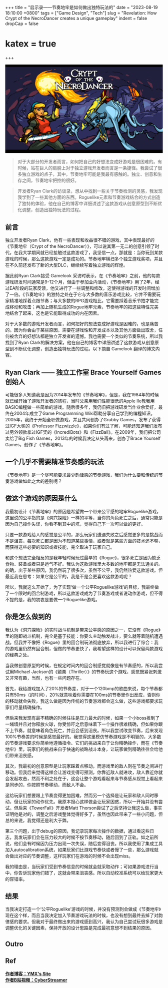 +++
title = "启示录——节奏地牢是如何做出独特玩法的"
date = "2023-08-19 18:10:00 +0800"
tags = ["Game Design", "Tech"]
slug = "Revelation: How Crypt of the NecroDancer creates a unique gameplay"
indent = false
dropCap = false
# katex = true
+++

 ![节奏地牢FT](dancer_ft.jpg)


> 对于大部分的开发者而言，如何把自己的好想法变成好游戏是很困难的。有时候，站在巨人的肩膀上对于独立游戏开发者而言是一条捷径。我尝试了很多独立游戏的点子，其中，节奏地牢可能是我最有感触的。独立、创意和生存之间，节奏地牢把控的很好。

> 开发者Ryan Clark的访谈录，想从中找到一些关于节奏检测的灵感，我发现我学到了一些其他方面的东西。Roguelike元素和节奏游戏结合的方式创造了独特的体验，他在自己的博客中详细讲述了这款游戏从创意原型到不断优化调整，创造出独特玩法的过程。

## 前言


独立开发者Ryan Clark，他有一些表现和收益很不错的游戏，其中表现最好的《节奏地牢（Crypt of the NecroDancer）》，可以说其第一无二的创意引领了时代，在我大学期间就已经接触过这款游戏了，我坚信一点，那就是：当你玩到某款游戏的时候，那么这款游戏一定是成功的。节奏地牢横扫多个独立游戏奖项，并且在不久前还发布了新的大型DLC，继续续写着独立游戏的辉煌。

据此前Ryan Clark接受 Gamelook 采访时表示，在《节奏地牢》之前，他的每款游戏研发时间通常是9-12个月，但由于参加业内活动，《节奏地牢》用了2年，经过EA阶段的玩家反馈，他又进行了一些调整和修改，这使得游戏的开发时间增加了一倍。《节奏地牢》的独特之处在于它与大多数的音乐游戏比较，它并不需要玩家精准地踩着点跟节奏；与大多数的RPG游戏相比，它需要踩着音乐节拍才能完成移动和攻击；再加上随机生成的Rogue地牢元素，节奏地牢的把这些特性完美地结合了起来，这也是它能取得成功的内在因素。

对于大多数的游戏开发者而言，如何把好的想法变成好游戏是困难的，也是痛苦的。因为你会由于某些原因，需要在游戏性和开发成本以及其他方面做出取舍，任何被舍弃的好想法都是独立开发者的遗憾。我也需要一个类似的节奏系统，所以我找到了Ryan Clark的解决方案，他在自己的博客中详细讲述了这款游戏从创意原型到不断优化调整，创造出独特玩法的过程。以下摘自 Gamelook 翻译的博文内容。


## Ryan Clark —— 独立工作室 Brace Yourself Games 创始人

可能很多人知道我是因为2014年发布的《节奏地牢》，但是，我在1984年的时候就已经开始了游戏开发者的旅程，当时父亲用我们性能很低的Apple IIe教我用BASIC编程做一些简单的游戏。随后很多年，我仍旧把游戏研发当作业余爱好，最终在2004年成立了Game Programming Wiki帮助分享自己学到的编程知识。2005年，我终于开始全职做游戏，并且共同创办了Grubby Games，发布了获得过IGF大奖的《Professor Fizzwizzle》，如果你们有过了解，可能还知道我们发布过另外领款拿过IGF奖的《IncrediBots》和《FizzBall》。在2009年，我们把公司卖给了Big Fish Games，2013年的时候我决定从头再来，创办了Brace Yourself Games，创作了《节奏地牢》。

## 一个几乎不需要精准节奏感的玩法

《节奏地牢》是一个尽可能要求最少韵律感的节奏游戏，我们为什么要和传统的节奏游戏做如此之大的差别呢？


## 做这个游戏的原因是什么

我最初设计《节奏地牢》的原因是希望做一个带来公平感的地牢Roguelike游戏，这里说的公平指的是《洞穴探险》一样的平等，当你的角色死亡之后，通常只能是因为自己操作失误，你看不到其中的坑，觉得自己下一次可以做的更好。

只要一款游戏给人的感觉是公平的，那么玩家们遭遇失败之后感觉更多的是挑战而不是沮丧，每次死亡都是因为不知道某些事情，或者就是某些方面的技术还不够，而获得这些必要的知识或者技能，完全取决于玩家自己。

和这个想法完全相反的是我年轻时候玩过最早的《Rogue》，很多死亡是因为缺乏食物、装备或者只是运气不好。我认为这款游戏里大多数的地牢都是无法通关的。的确，出于某些原因，我仍然玩了很多次，虽然不公平，我仍然热爱这款游戏。但最近我在思考：如果它是公平的，我是不是会更喜欢这款游戏呢？

所以，我就这么开始了，为了实现‘做一个公平Roguelike游戏’的目标，我最终做了一个限时的回合制游戏，所以这款游戏成为了节奏游戏或者说动作游戏，但不得不提的是，我的初衷是要做一个Roguelike游戏。

## 你是怎么做到的

我认为《洞穴探险》的实时战斗机制是带来公平感的原因之一，它没有《Rogue》里的随即战斗机制，完全是基于技能：你要么主动触发战斗，要么就等着随机遭遇战。但我并不像把《Rogue》里的回合制玩法彻底放弃，所以我进行了综合：我的游戏里仍然有回合制，但做的节奏更快了，我希望这样的设计可以保留两款游戏的经典之处。

当我做创意原型的时候，在规定时间内的回合制感觉就像是有节奏感的，所以我尝试用Michael Jackson的《颤栗（Thriller）》的节奏玩这个游戏，感觉既紧张刺激又非常有趣，当然，也有一些问题存在。


首先，我给游戏加入了20%的节奏差，对于一个120bmp的歌曲来说，每个节奏都只有50ms（的时间），20%就意味着你需要在100ms的节奏里作出反应，否则你的移动就会失败，我这么做是因为传统的节奏游戏都会这么做，这些游戏都要求玩家们尽量精确操作。

但后来我发现有最不精确的时候往往是压力最大的时候，如果一个小boss推到了一堵墙并且对你释放火球，你受惊吓之后意味着下一个操作很难精确，但如果你跟不上节奏，就意味着角色死亡，并且会感到沮丧。所以我尝试改变节奏，后来发现100%节奏差的时候是感觉最好的。我觉得这里模仿节奏游戏是不明智的，大多数的节奏游戏要求你简单地遵循指令、它们的挑战来自于让你精确操作，而在《节奏地牢》里，玩家们的挑战来自于快速的战略战斗本身，让玩家做到精确往往会给他们带来沮丧感。

其次，我最初的创意原型是让玩家踩着点移动，而游戏里的敌人则在节奏之间进行移动。但我后来觉得这样会让游戏变得可预测，你靠近敌人就进攻，敌人靠近你就会发起攻击，然而不利之处在于，这会让整个游戏看起来与节奏感从视觉上看起来是同步的，你按照节奏移动，而敌人不会。

这给玩家们想要跟上节奏变得更加困难，然而另一个选择是让玩家和敌人同时移动，但让玩家的动作优先。我原本担心这样做会让玩家困惑，所以一开始并没有尝试。但后来《TowerFall》开发者Matt Thorson尝试了之后坚持让我这么做，事实证明他是对的，调整之后游戏整体觉得好多了，虽然也因此带来了一些小问题，但总的来说，我觉得还是利大于弊。

第三个问题，出于debug的原因，我记录玩家每次操作的数据，通过看这些日志，我发玩家们会在压力较大的时候不按节奏移动，随后回到了正轨。如之前所说，他们会有时候因为压力出现一次失误，随后变得沮丧。所以我使用了集成工具加入autocalibration系统，如果玩家们比游戏节奏快或者慢了一些，那么游戏就会做出对应的节奏调整，这样玩家们在游戏的时候不会出现miss。

我的理由是，当玩家们受到节奏信息的时候就会就采取动作；可如果游戏进行当中，你告诉玩家他们错了，这就会带来沮丧感。所以自动校准系统可以给玩家更大的容错率。

## 结果

当我决定打造一个‘公平Roguelike’游戏的时候，并没有预测到会做成《节奏地牢》现在这个样，而且当我决定加入节奏游戏玩法的时候，也没有想到最终去掉了对韵律感的要求。但我对于最终做出来的游戏感到高兴，我认为自己尝试玩很多游戏是调整优化的关键因素，保持开放的设计思路是完成最初意想不到结果的原因。

## Outro




## Ref  


 [**作者博客：YMX's Site**](https://yangmingxian.com/)  
 [**作者B站视频：CyberStreamer**](https://space.bilibili.com/22212765)




